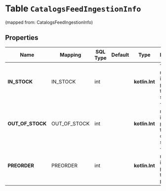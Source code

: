 
# Table `CatalogsFeedIngestionInfo`
(mapped from: CatalogsFeedIngestionInfo)

## Properties
Name | Mapping | SQL Type | Default | Type | Description | Notes
---- | ------- | -------- | ------- | ---- | ----------- | -----
**IN_STOCK** | IN_STOCK | int |  | **kotlin.Int** | The number of ingested products that are in stock. |  [optional]
**OUT_OF_STOCK** | OUT_OF_STOCK | int |  | **kotlin.Int** | The number of ingested products that are in out of stock. |  [optional]
**PREORDER** | PREORDER | int |  | **kotlin.Int** | The number of ingested products that are in preorder. |  [optional]





